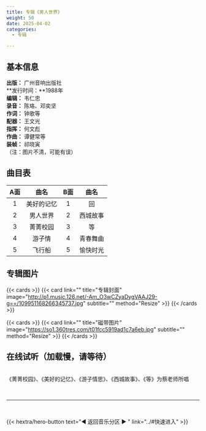 ```yaml
---
title: 专辑《男人世界》
weight: 50
date: 2025-04-02
categories:
  - 专辑

---
```



## 基本信息

**出版：** 广州音响出版社<br>
**发行时间：**1988年<br>
**编辑：** 韦仁忠<br>
**录音：** 陈珞、邓奕坚<br>
**作词：** 钟歌等<br>
**配器：** 王文光<br>
**指挥：** 何文彪<br>
**作曲：** 谭健常等<br>
**装帧：** 祁晓寅<br>
（注：图片不清，可能有误）

## 曲目表

|A面|曲名|B面|曲名|
|:-----:|:-----:|:-----:|:-----:|
|1|美好的记忆|1|回|
|2|男人世界|2|西城故事|
|3|菁菁校园|3|等|
|4|游子情|4|青春舞曲|
|5|飞行船|5|愉快时光|



## 专辑图片

{{< cards >}}
  {{< card link="" title="专辑封面" image="http://p1.music.126.net/-Am_O3wCZyaDygVAAJ29-g==/109951168266345737.jpg" subtitle="" method="Resize" >}}
{{< /cards >}}

{{< cards >}}
  {{< card link="" title="磁带图片" image="https://so1.360tres.com/t01fcc5919ad1c7a6eb.jpg" subtitle="" method="Resize" >}}
{{< /cards >}}


## 在线试听（加载慢，请等待）

<br>
《菁菁校园》、《美好的记忆》、《游子情思》、《西城故事》、《等》为蔡老师所唱

<meting-js
    server="tencent"
    type="album"
    id="003WpnbV03YbVO">
</meting-js>

<br>
<hr>
<br>

{{< hextra/hero-button text="◀ 返回音乐分区 ▶ " link="../#快速进入" >}}